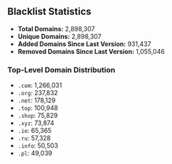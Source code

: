 ## Blacklist Statistics

- **Total Domains:** 2,898,307
- **Unique Domains:** 2,898,307
- **Added Domains Since Last Version:** 931,437
- **Removed Domains Since Last Version:** 1,055,046

### Top-Level Domain Distribution

-  `.com`: 1,266,031
-  `.org`: 237,832
-  `.net`: 178,129
-  `.top`: 100,948
-  `.shop`: 75,829
-  `.xyz`: 73,874
-  `.io`: 65,365
-  `.ru`: 57,328
-  `.info`: 50,503
-  `.pl`: 49,039
